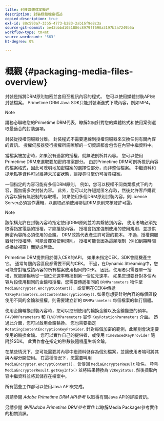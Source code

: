 ```yaml
---
title: 封裝媒體檔案概述
description: 封裝媒體檔案概述
copied-description: true
exl-id: 88c593a7-33b5-4773-b283-2ab16f9e8c3a
source-git-commit: be43bbbd1051886c8979ff590a3197b2a7249b6a
workflow-type: tm+mt
source-wordcount: '663'
ht-degree: 0%

---
```


# 概觀 {#packaging-media-files-overview}

封裝是指將DRM原則加密並套用至視訊內容的程式。 您可以使用媒體封裝API來封裝檔案。 Primetime DRM Java SDK只能封裝漸進式下載內容，例如MP4。

>[!NOTE]
>
>請務必聯絡您的Primetime DRM代表，瞭解如何針對您的媒體格式和使用案例選取最適合的封裝選項。

封裝從授權伺服器分離。 封裝程式不需要連線到授權伺服器來交換任何有關內容的資訊。 授權伺服器發行授權所需瞭解的一切資訊都會包含在內容中繼資料中。

當檔案被加密時，如果沒有適當的授權，就無法剖析其內容。 您可以使用Primetime DRM來選取要加密的檔案部分。 由於Primetime DRM可剖析視訊內容的檔案格式，因此可聰明地加密檔案的選擇性部分，而非整個檔案。 中繼資料和提示點等資料可以維持未加密狀態，讓搜尋引擎仍可搜尋檔案。

一個指定的內容可能有多個DRM原則。 例如，您可以授權不同商業模式下的內容，而無需多次封裝內容。 此外，您可以允許短期匿名存取，然後允許客戶購買內容以擁有無限制的存取權。 如果使用多個DRM原則封裝內容，則License Server必須實作邏輯，以選取必須使用哪個DRM原則來核發許可證。

>[!NOTE]
>
>該架構允許在封裝內容時指定使用DRM原則並將其繫結到內容。 使用者端必須先取得指定電腦的授權，才能播放內容。 授權會指定強制使用的使用規則，並提供解密內容所必須使用的金鑰。 DRM政策代表產生許可證的範本。 不過，授權伺服器發行授權時，可能會覆寫使用規則。 授權可能會因為這類限制（例如到期時間或播放視窗）而變成無效。

Primetime DRM提供用於傳入CEK的API。 如果未指定CEK，SDK會隨機產生它。 通常每個內容區段都需要不同的CEK。 不過，在Dynamic Streaming中，您可能會對組成該內容的所有檔案使用相同的CEK。 因此，使用者只需要單一授權，就能順暢地從一個位元速率轉換到另一個位元速率。 如果您想要針對多個內容片段使用相同的金鑰和授權，您需要傳遞相同的 `DRMParameters` 物件至 `MediaEncrypter.encryptContent()`，或使用在CEK中傳遞 `V2KeyParameters.setContentEncryptionKey()`. 如果您想要針對內容的每個區段使用不同的金鑰和授權，則需要建立新的 `DRMParameters` 每個檔案的執行個體。

使用金鑰輪換封裝內容時，您可以控制使用的輪換金鑰以及金鑰變更的頻率。 `F4VDRMParameters` 和 `FLVDRMParameters` 實作 `KeyRotationParameters` 介面。 透過此介面，您可以啟用金鑰輪換。 您也需要指定 `RotatingContentEncryptionKeyProvider`. 針對每個加密的範例，此類別會決定要使用的輪換金鑰。 您可以實作自己的提供者，或使用 `TimeBasedKeyProvider` 隨附於SDK。 此實作會在指定的秒數後隨機產生新金鑰。

在某些情況下，您可能需要將內容中繼資料儲存為個別檔案，並讓使用者端可將其與內容分開使用。 在這種情況下，您需要叫用 `MediaEncrypter.encryptContent()`，會傳回 `MediaEncrypterResult` 物件。 呼叫 `MediaEncrypterResult.getKeyInfo()` 並將結果轉換為 `V2KeyStatus`. 然後擷取內容中繼資料並將其儲存在檔案中。

所有這些工作都可以使用Java API來完成。

另請參閱 *Adobe Primetime DRM API參考* 以取得有關Java API的詳細資訊。

另請參閱 *使用Adobe Primetime DRM參考實作* 以瞭解Media Packager參考實作的相關資訊。
